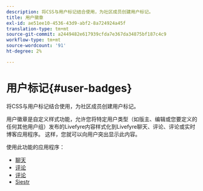 ```yaml
---
description: 将CSS与用户标记结合使用，为社区成员创建用户标记。
title: 用户徽章
exl-id: ae51ee10-4536-43d9-abf2-8a724924a45f
translation-type: tm+mt
source-git-commit: a2449482e617939cfda7e367da34875bf187c4c9
workflow-type: tm+mt
source-wordcount: '91'
ht-degree: 2%

---
```


# 用户标记{#user-badges}

将CSS与用户标记结合使用，为社区成员创建用户标记。

用户徽章是自定义样式功能，允许您将特定用户类型（如版主、编辑或您要定义的任何其他用户组）发布的Livefyre内容样式化到Livefyre聊天、评论、评论或实时博客应用程序。 这样，您就可以向用户突出显示此内容。

使用此功能的应用程序：

* [聊天](../../c-about-apps/c-chat-app/c-chat-app.md#c_chat_app)
* [评论](/help/using/c-about-apps/c-comments/c-comments.md)
* [评论](../../c-about-apps/c-reviews-app/c-reviews-app.md#c_reviews_app)
* [Siestr](../../c-about-apps/c-sidenotes-app/c-sidenotes-app.md#c_sidenotes_app)

